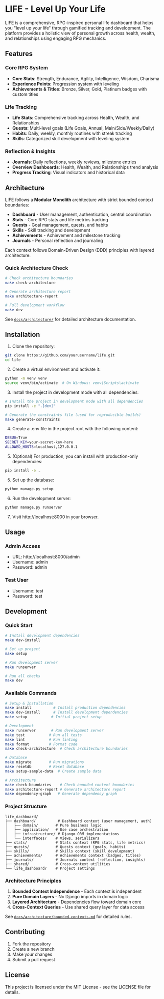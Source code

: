 # LIFE - Level Up Your Life

LIFE is a comprehensive, RPG-inspired personal life dashboard that helps you "level up your life" through gamified tracking and development. The platform provides a holistic view of personal growth across health, wealth, and relationships using engaging RPG mechanics.

## Features

### Core RPG System
- **Core Stats**: Strength, Endurance, Agility, Intelligence, Wisdom, Charisma
- **Experience Points**: Progression system with leveling
- **Achievements & Titles**: Bronze, Silver, Gold, Platinum badges with custom titles

### Life Tracking
- **Life Stats**: Comprehensive tracking across Health, Wealth, and Relationships
- **Quests**: Multi-level goals (Life Goals, Annual, Main/Side/Weekly/Daily)
- **Habits**: Daily, weekly, monthly routines with streak tracking
- **Skills**: Categorized skill development with leveling system

### Reflection & Insights
- **Journals**: Daily reflections, weekly reviews, milestone entries
- **Overview Dashboards**: Health, Wealth, and Relationships trend analysis
- **Progress Tracking**: Visual indicators and historical data

## Architecture

LIFE follows a **Modular Monolith** architecture with strict bounded context boundaries:

- **Dashboard** - User management, authentication, central coordination
- **Stats** - Core RPG stats and life metrics tracking
- **Quests** - Goal management, quests, and habits
- **Skills** - Skill tracking and development
- **Achievements** - Achievement and milestone tracking
- **Journals** - Personal reflection and journaling

Each context follows Domain-Driven Design (DDD) principles with layered architecture.

### Quick Architecture Check

```bash
# Check architecture boundaries
make check-architecture

# Generate architecture report
make architecture-report

# Full development workflow
make dev
```

See [`docs/architecture/`](docs/architecture/) for detailed architecture documentation.

## Installation

1. Clone the repository:
```bash
git clone https://github.com/yourusername/life.git
cd life
```

2. Create a virtual environment and activate it:
```bash
python -m venv venv
source venv/bin/activate  # On Windows: venv\Scripts\activate
```

3. Install the project in development mode with all dependencies:
```bash
# Install the project in development mode with all dependencies
pip install -e ".[dev]"

# Generate the constraints file (used for reproducible builds)
make generate-constraints
```

4. Create a .env file in the project root with the following content:
```bash
DEBUG=True
SECRET_KEY=your-secret-key-here
ALLOWED_HOSTS=localhost,127.0.0.1
```

5. (Optional) For production, you can install with production-only dependencies:
```bash
pip install -e .
```

5. Set up the database:
```bash
python manage.py setup
```

6. Run the development server:
```bash
python manage.py runserver
```

7. Visit http://localhost:8000 in your browser.

## Usage

### Admin Access

- URL: http://localhost:8000/admin
- Username: admin
- Password: admin

### Test User

- Username: test
- Password: test

## Development

### Quick Start

```bash
# Install development dependencies
make dev-install

# Set up project
make setup

# Run development server
make runserver

# Run all checks
make dev
```

### Available Commands

```bash
# Setup & Installation
make install          # Install production dependencies
make dev-install      # Install development dependencies
make setup           # Initial project setup

# Development
make runserver       # Run development server
make test           # Run all tests
make lint           # Run linting
make format         # Format code
make check-architecture  # Check architecture boundaries

# Database
make migrate        # Run migrations
make resetdb        # Reset database
make setup-sample-data  # Create sample data

# Architecture
make check-boundaries    # Check bounded context boundaries
make architecture-report # Generate architecture report
make dependency-graph   # Generate dependency graph
```

### Project Structure

```
life_dashboard/
├── dashboard/          # Dashboard context (user management, auth)
│   ├── domain/        # Pure business logic
│   ├── application/   # Use case orchestration
│   ├── infrastructure/ # Django ORM implementations
│   └── interfaces/    # Views, serializers
├── stats/             # Stats context (RPG stats, life metrics)
├── quests/            # Quests context (goals, habits)
├── skills/            # Skills context (skill development)
├── achievements/      # Achievements context (badges, titles)
├── journals/          # Journals context (reflection, insights)
├── shared/            # Cross-context utilities
└── life_dashboard/    # Project settings
```

### Architecture Principles

1. **Bounded Context Independence** - Each context is independent
2. **Pure Domain Layers** - No Django imports in domain logic
3. **Layered Architecture** - Dependencies flow toward domain core
4. **Cross-Context Queries** - Use shared query layer for data access

See [`docs/architecture/bounded-contexts.md`](docs/architecture/bounded-contexts.md) for detailed rules.

## Contributing

1. Fork the repository
2. Create a new branch
3. Make your changes
4. Submit a pull request

## License

This project is licensed under the MIT License - see the LICENSE file for details.
